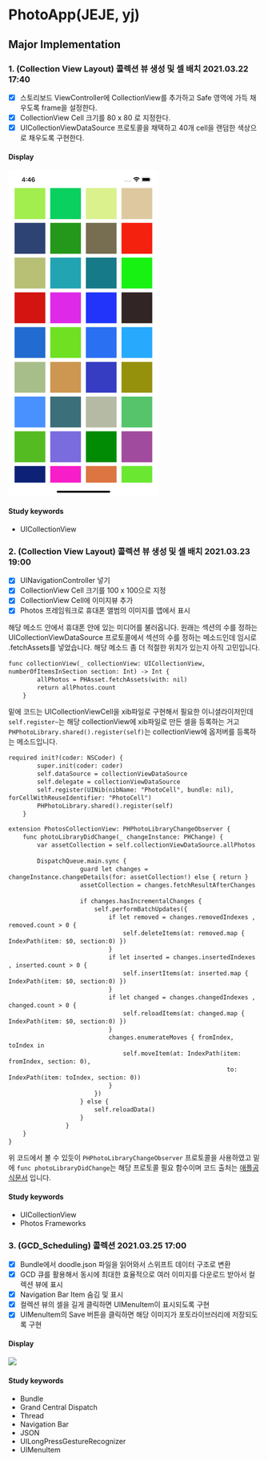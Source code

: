 # PhotoApp(JEJE, yj)
## Major Implementation

### 1. (Collection View Layout) 콜렉션 뷰 생성 및 셀 배치 2021.03.22 17:40
- [x] 스토리보드 ViewController에 CollectionView를 추가하고 Safe 영역에 가득 채우도록 frame을 설정한다.
- [x] CollectionView Cell 크기를 80 x 80 로 지정한다.
- [x] UICollectionViewDataSource 프로토콜을 채택하고 40개 cell을 랜덤한 색상으로 채우도록 구현한다.
#### Display
<img src="images/layout.png" width="300"> 

#### Study keywords
- UICollectionView

### 2. (Collection View Layout) 콜렉션 뷰 생성 및 셀 배치 2021.03.23 19:00
- [x] UINavigationController 넣기
- [x] CollectionView Cell 크기를 100 x 100으로 지정
- [x] CollectionView Cell에 이미지뷰 추가
- [x] Photos 프레임워크로 휴대폰 앨범의 이미지를 앱에서 표시

해당 메소드 안에서 휴대폰 안에 있는 미디어를 불러옵니다. 원래는 섹션의 수를 정하는 UICollectionViewDataSource 프로토콜에서 섹션의 수를 정하는 메소드인데 임시로 .fetchAssets를 넣었습니다. 해당 메소드 좀 더 적절한 위치가 있는지 아직 고민입니다.
```
func collectionView(_ collectionView: UICollectionView, numberOfItemsInSection section: Int) -> Int {
        allPhotos = PHAsset.fetchAssets(with: nil)
        return allPhotos.count
    }
```
밑에 코드는 UICollectionViewCell을 xib파일로 구현해서 필요한 이니셜라이저인데 `self.register~`는 해당 collectionView에 xib파일로 만든 셀을 등록하는 거고 `PHPhotoLibrary.shared().register(self)`는 collectionView에 옵저버를 등록하는 메소드입니다.
```
required init?(coder: NSCoder) {
        super.init(coder: coder)
        self.dataSource = collectionViewDataSource
        self.delegate = collectionViewDataSource
        self.register(UINib(nibName: "PhotoCell", bundle: nil), forCellWithReuseIdentifier: "PhotoCell")
        PHPhotoLibrary.shared().register(self)
    }
```
```
extension PhotosCollectionView: PHPhotoLibraryChangeObserver {
    func photoLibraryDidChange(_ changeInstance: PHChange) {
        var assetCollection = self.collectionViewDataSource.allPhotos
        
        DispatchQueue.main.sync {
                    guard let changes = changeInstance.changeDetails(for: assetCollection!) else { return }
                    assetCollection = changes.fetchResultAfterChanges

                    if changes.hasIncrementalChanges {
                        self.performBatchUpdates({
                            if let removed = changes.removedIndexes , removed.count > 0 {
                                self.deleteItems(at: removed.map { IndexPath(item: $0, section:0) })
                            }
                            if let inserted = changes.insertedIndexes , inserted.count > 0 {
                                self.insertItems(at: inserted.map { IndexPath(item: $0, section:0) })
                            }
                            if let changed = changes.changedIndexes , changed.count > 0 {
                                self.reloadItems(at: changed.map { IndexPath(item: $0, section:0) })
                            }
                            changes.enumerateMoves { fromIndex, toIndex in
                                self.moveItem(at: IndexPath(item: fromIndex, section: 0),
                                                             to: IndexPath(item: toIndex, section: 0))
                            }
                        })
                    } else {
                        self.reloadData()
                    }
                }
    }
}
```
위 코드에서 볼 수 있듯이 `PHPhotoLibraryChangeObserver` 프로토콜을 사용하였고 밑에 `func photoLibraryDidChange`는 해당 프로토콜 필요 함수이며 코드 출처는 [애플공식문서](https://developer.apple.com/documentation/photokit/phphotolibrarychangeobserver) 입니다.

#### Study keywords
- UICollectionView
- Photos Frameworks

### 3. (GCD_Scheduling) 콜렉션 2021.03.25 17:00
- [x] Bundle에서 doodle.json 파일을 읽어와서 스위프트 데이터 구조로 변환
- [x] GCD 큐를 활용해서 동시에 최대한 효율적으로 여러 이미지를 다운로드 받아서 컬렉션 뷰에 표시
- [x] Navigation Bar Item 숨김 및 표시
- [x] 컬렉션 뷰의 셀을 길게 클릭하면 UIMenuItem이 표시되도록 구현
- [x] UIMenuItem의 Save 버튼을 클릭하면 해당 이미지가 포토라이브러리에 저장되도록 구현

#### Display
<img src="images/doodleCollectionView.gif" width="400">

#### Study keywords
- Bundle
- Grand Central Dispatch
- Thread
- Navigation Bar
- JSON
- UILongPressGestureRecognizer
- UIMenuItem
